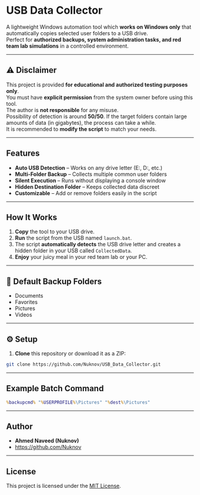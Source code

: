# USB Data Collector

A lightweight Windows automation tool which **works on Windows only** that automatically copies selected user folders to a USB drive.  
Perfect for **authorized backups, system administration tasks, and red team lab simulations** in a controlled environment.

---

## ⚠️ Disclaimer

This project is provided **for educational and authorized testing purposes only**.  
You must have **explicit permission** from the system owner before using this tool.  
The author is **not responsible** for any misuse.  
Possibility of detection is around **50/50**. If the target folders contain large amounts of data (in gigabytes), the process can take a while.  
It is recommended to **modify the script** to match your needs.

---

## Features
- **Auto USB Detection** – Works on any drive letter (E:, D:, etc.)
- **Multi-Folder Backup** – Collects multiple common user folders
- **Silent Execution** – Runs without displaying a console window
- **Hidden Destination Folder** – Keeps collected data discreet
- **Customizable** – Add or remove folders easily in the script

---

## How It Works
1. **Copy** the tool to your USB drive.
2. **Run** the script from the USB named `launch.bat`.
3. The script **automatically detects** the USB drive letter and creates a hidden folder in your USB called `CollectedData`.
4. **Enjoy** your juicy meal in your red team lab or your PC.

---

## 📂 Default Backup Folders
- Documents
- Favorites
- Pictures
- Videos

---

## ⚙️ Setup
1. **Clone** this repository or download it as a ZIP:
```bash
git clone https://github.com/Nuknov/USB_Data_Collector.git
```
---

## Example Batch Command
```bat
%backupcmd% "%USERPROFILE%\Pictures" "%dest%\Pictures"
```
---

## Author

- **Ahmed Naveed (Nuknov)**  
- https://github.com/Nuknov

---

## License

This project is licensed under the [MIT License](LICENSE).
